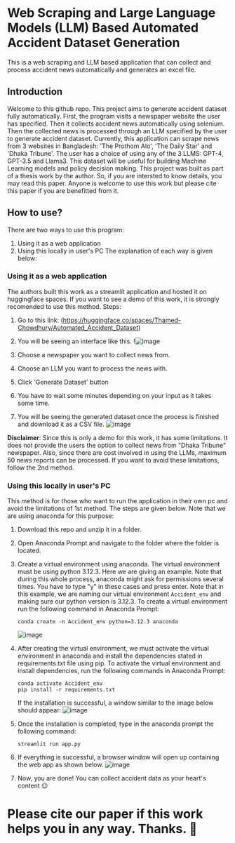 # Web Scraping and Large Language Models (LLM) Based Automated Accident Dataset Generation
This is a web scraping and LLM based application that can collect and process accident news automatically and generates an excel file.
## Introduction
Welcome to this github repo. This project aims to generate accident dataset fully automatically. First, the program visits a newspaper website the user has specified. Then it collects accident news automatically using selenium. Then the collected news is processed through an LLM specified by the user to generate accident dataset. Currently, this application can scrape news from 3 websites in Bangladesh: 'The Prothom Alo', 'The Daily Star' and 'Dhaka Tribune'. The user has a choice of using any of the 3 LLMS: GPT-4, GPT-3.5 and Llama3. This dataset will be useful for building Machine Learning models and policy decision making.
This project was built as part of a thesis work by the author. So, if you are intersted to know details, you may read this paper. Anyone is welcome to use this work but please cite this paper if you are benefitted from it.
## How to use?
There are two ways to use this program:
  1) Using it as a web application
  2) Using this locally in user's PC
The explanation of each way is given below:
### Using it as a web application
The authors built this work as a streamlit application and hosted it on huggingface spaces. If you want to see a demo of this work, it is strongly recomended to use this method. 
Steps:
1) Go to this link:
   (https://huggingface.co/spaces/Thamed-Chowdhury/Automated_Accident_Dataset)
2) You will be seeing an interface like this.
   !![image](https://github.com/user-attachments/assets/60865c55-988d-442f-bbe9-8c43b7b01404)

3) Choose a newspaper you want to collect news from.
4) Choose an LLM you want to process the news with.
5) Click 'Generate Dataset' button
6) You have to wait some minutes depending on your input as it takes some time.
7) You will be seeing the generated dataset once the process is finished and download it as a CSV file.
   ![image](https://github.com/user-attachments/assets/ee4d6921-1af6-40cf-81af-a1f8a0552ae1)


**Disclaimer**: Since this is only a demo for this work, it has some limitations. It does not provide the users the option to collect news from "Dhaka Tribune" newspaper. Also, since there are cost involved in using the LLMs, maximum 50 news reports can be processed. If you want to avoid these limitations, follow the 2nd method.

### Using this locally in user's PC
This method is for those who want to run the application in their own pc and avoid the limitations of 1st method. The steps are given below. Note that we are using anaconda for this purpose:
1) Download this repo and unzip it in a folder.
2) Open Anaconda Prompt and navigate to the folder where the folder is located.
3) Create a virtual environment using anaconda. The virtual environment must be using python 3.12.3. Here we are giving an example. Note that during this whole process, anaconda might ask for permissions several times. You have to type "y" in these cases and press enter. Note that in this example, we are naming our virtual environment `Accident_env` and making sure our python version is 3.12.3. To create a virtual environment run the following command in Anaconda Prompt:
   ```
   conda create -n Accident_env python=3.12.3 anaconda
   ```
   ![image](https://github.com/user-attachments/assets/18e70cfd-f19c-431f-928d-06c94f4d59cf)
   
4) After creating the virtual environment, we must activate the virtual environment in anaconda and install the dependencies stated in requirements.txt file using pip. To activate the virtual environment and install dependencies, run the following commands in Anaconda Prompt:
   ```
   conda activate Accident_env
   pip install -r requirements.txt
   ```
   If the installation is successful, a window similar to the image below should appear:
   ![image](https://github.com/user-attachments/assets/5f502510-2225-4fcc-83a4-737f198f5332)

5) Once the installation is completed, type in the anaconda prompt the following command:
   ```
   streamlit run app.py
   ```
6) If everything is successful, a browser window will open up containing the web app as shown below.
   ![image](https://github.com/user-attachments/assets/41c30210-64a5-4863-8fe9-f8a6cb90e42b)

7) Now, you are done! You can collect accident data as your heart's content 😉

# Please cite our paper if this work helps you in any way. Thanks. 💓
